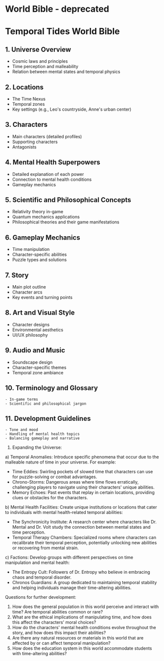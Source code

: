 # World Bible - deprecated

# Temporal Tides World Bible

## 1. Universe Overview

- Cosmic laws and principles
- Time perception and malleability
- Relation between mental states and temporal physics

## 2. Locations

- The Time Nexus
- Temporal zones
- Key settings (e.g., Leo's countryside, Anne's urban center)

## 3. Characters

- Main characters (detailed profiles)
- Supporting characters
- Antagonists

## 4. Mental Health Superpowers

- Detailed explanation of each power
- Connection to mental health conditions
- Gameplay mechanics

## 5. Scientific and Philosophical Concepts

- Relativity theory in-game
- Quantum mechanics applications
- Philosophical theories and their game manifestations

## 6. Gameplay Mechanics

- Time manipulation
- Character-specific abilities
- Puzzle types and solutions

## 7. Story

- Main plot outline
- Character arcs
- Key events and turning points

## 8. Art and Visual Style

- Character designs
- Environmental aesthetics
- UI/UX philosophy

## 9. Audio and Music

- Soundscape design
- Character-specific themes
- Temporal zone ambiance

## 10. Terminology and Glossary

```
- In-game terms
- Scientific and philosophical jargon

```

## 11. Development Guidelines

```
- Tone and mood
- Handling of mental health topics
- Balancing gameplay and narrative

```

1. Expanding the Universe:

a) Temporal Anomalies: Introduce specific phenomena that occur due to the malleable nature of time in your universe. For example:

- Time Eddies: Swirling pockets of slowed time that characters can use for puzzle-solving or combat advantages.
- Chrono-Storms: Dangerous areas where time flows erratically, challenging players to navigate using their characters' unique abilities.
- Memory Echoes: Past events that replay in certain locations, providing clues or obstacles for the characters.

b) Mental Health Facilities: Create unique institutions or locations that cater to individuals with mental health-related temporal abilities:

- The Synchronicity Institute: A research center where characters like Dr. Mental and Dr. Volt study the connection between mental states and time perception.
- Temporal Therapy Chambers: Specialized rooms where characters can recalibrate their temporal perception, potentially unlocking new abilities or recovering from mental strain.

c) Factions: Develop groups with different perspectives on time manipulation and mental health:

- The Entropy Cult: Followers of Dr. Entropy who believe in embracing chaos and temporal disorder.
- Chronos Guardians: A group dedicated to maintaining temporal stability and helping individuals manage their time-altering abilities.

Questions for further development:

1. How does the general population in this world perceive and interact with time? Are temporal abilities common or rare?
2. What are the ethical implications of manipulating time, and how does this affect the characters' moral choices?
3. How do the characters' mental health conditions evolve throughout the story, and how does this impact their abilities?
4. Are there any natural resources or materials in this world that are affected by or can affect temporal manipulation?
5. How does the education system in this world accommodate students with time-altering abilities?